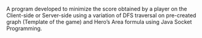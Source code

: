 A program developed to minimize the score obtained by a player on the Client-side or Server-side using a variation of DFS traversal on pre-created graph (Template of the game) and Hero’s Area formula using Java Socket Programming.

